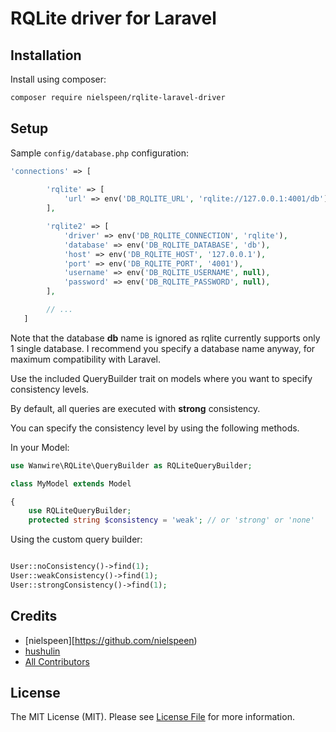 # RQLite driver for Laravel

## Installation

Install using composer:

```bash
composer require nielspeen/rqlite-laravel-driver
```

## Setup

Sample ```config/database.php``` configuration:

```php 
'connections' => [
        
        'rqlite' => [
            'url' => env('DB_RQLITE_URL', 'rqlite://127.0.0.1:4001/db'),
        ],

        'rqlite2' => [
            'driver' => env('DB_RQLITE_CONNECTION', 'rqlite'),
            'database' => env('DB_RQLITE_DATABASE', 'db'),
            'host' => env('DB_RQLITE_HOST', '127.0.0.1'),
            'port' => env('DB_RQLITE_PORT', '4001'),
            'username' => env('DB_RQLITE_USERNAME', null),
            'password' => env('DB_RQLITE_PASSWORD', null),
        ],

        // ...
   ]
```

Note that the database **db** name is ignored as rqlite currently supports only 1 single database. I recommend you specify
a database name anyway, for maximum compatibility with Laravel.

Use the included QueryBuilder trait on models where you want to specify consistency levels.

By default, all queries are executed with **strong** consistency.

You can specify the consistency level by using the following methods.

In your Model:

```php
use Wanwire\RQLite\QueryBuilder as RQLiteQueryBuilder;

class MyModel extends Model   

{
    use RQLiteQueryBuilder;
    protected string $consistency = 'weak'; // or 'strong' or 'none'
```

Using the custom query builder:

```php

User::noConsistency()->find(1);
User::weakConsistency()->find(1);
User::strongConsistency()->find(1);
```

## Credits

- [nielspeen][https://github.com/nielspeen)
- [hushulin](https://github.com/hushulin)
- [All Contributors](../../contributors)

## License

The MIT License (MIT). Please see [License File](LICENSE.md) for more information.
